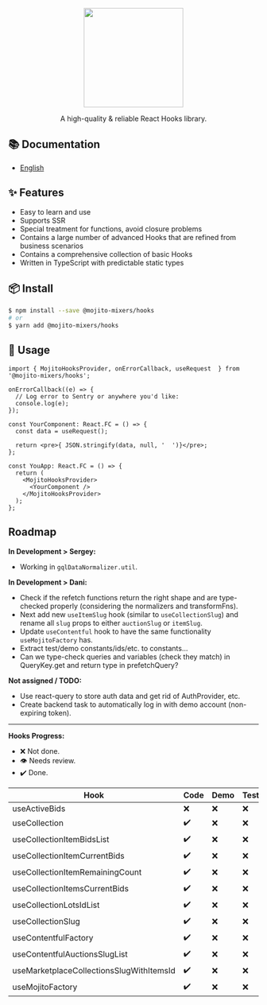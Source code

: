 <p align="center">
  <a href="#">
    <img width="200" src="https://github.com/mojitoinc/mixers/blob/main/public/logo.svg">
  </a>
</p>

<div align="center">
A high-quality & reliable React Hooks library.
</div>

## 📚 Documentation

- [English]()

## ✨ Features

- Easy to learn and use
- Supports SSR
- Special treatment for functions, avoid closure problems
- Contains a large number of advanced Hooks that are refined from business scenarios
- Contains a comprehensive collection of basic Hooks
- Written in TypeScript with predictable static types

## 📦 Install

```bash
$ npm install --save @mojito-mixers/hooks
# or
$ yarn add @mojito-mixers/hooks
```

## 🔨 Usage

```TSX
import { MojitoHooksProvider, onErrorCallback, useRequest  } from '@mojito-mixers/hooks';

onErrorCallback((e) => {
  // Log error to Sentry or anywhere you'd like:
  console.log(e);
});

const YourComponent: React.FC = () => {
  const data = useRequest();

  return <pre>{ JSON.stringify(data, null, '  ')}</pre>;
};

const YouApp: React.FC = () => {
  return (
    <MojitoHooksProvider>
      <YourComponent />
    </MojitoHooksProvider>
  );
};
```

## Roadmap

**In Development > Sergey:**

- Working in `gqlDataNormalizer.util`.

**In Development > Dani:**

- Check if the refetch functions return the right shape and are type-checked properly (considering the normalizers and transformFns).
- Next add new `useItemSlug` hook (similar to `useCollectionSlug`) and rename all `slug` props to either `auctionSlug` or `itemSlug`.
- Update `useContentful` hook to have the same functionality `useMojitoFactory` has.
- Extract test/demo constants/ids/etc. to constants...
- Can we type-check queries and variables (check they match) in QueryKey.get and return type in prefetchQuery?

**Not assigned / TODO:**

- Use react-query to store auth data and get rid of AuthProvider, etc.
- Create backend task to automatically log in with demo account (non-expiring token).

---

**Hooks Progress:**

- ❌ Not done.
- 👁️ Needs review.
- ✔️ Done.

| Hook                                     | Code | Demo | Test | Docs |
| ---------------------------------------- | ---- | ---- | ---- | ---- |
| useActiveBids                            | ❌   | ❌   | ❌   | ❌   |
| useCollection                            | ✔️   | ❌   | ❌   | ❌   |
| useCollectionItemBidsList                | ✔️   | ❌   | ❌   | ❌   |
| useCollectionItemCurrentBids             | ✔️   | ❌   | ❌   | ❌   |
| useCollectionItemRemainingCount          | ✔️   | ❌   | ❌   | ❌   |
| useCollectionItemsCurrentBids            | ✔️   | ❌   | ❌   | ❌   |
| useCollectionLotsIdList                  | ✔️   | ❌   | ❌   | ❌   |
| useCollectionSlug                        | ✔️   | ❌   | ❌   | ❌   |
| useContentfulFactory                     | ✔️   | ❌   | ❌   | ❌   |
| useContentfulAuctionsSlugList            | ✔️   | ❌   | ❌   | ❌   |
| useMarketplaceCollectionsSlugWithItemsId | ✔️   | ❌   | ❌   | ❌   |
| useMojitoFactory                         | ✔️   | ❌   | ❌   | ❌   |
